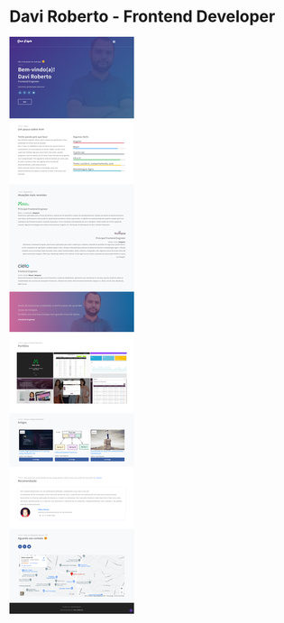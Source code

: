 # Davi Roberto - Frontend Developer

<img src="https://raw.githubusercontent.com/davifsroberto/davifsroberto.github.io/master/images/davifsroberto.png" />
